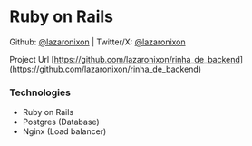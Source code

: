 # Ruby on Rails

Github: [@lazaronixon](https://github.com/lazaronixon) | Twitter/X: [@lazaronixon](https://twitter.com/lazaronixon)

Project Url [https://github.com/lazaronixon/rinha_de_backend](https://github.com/lazaronixon/rinha_de_backend)

### Technologies
  - Ruby on Rails
  - Postgres (Database)
  - Nginx (Load balancer)  
